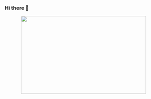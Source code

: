 ### Hi there 👋

<p align="center">
  <img width="400" height="250" src="https://streak-stats.demolab.com?user=reden1k&theme=tokyonight&hide_border=true">
</p>
        

    


<!--
**reden1k/reden1k** is a ✨ _special_ ✨ repository because its `README.md` (this file) appears on your GitHub profile.

Here are some ideas to get you started:

- 🔭 I’m currently working on ...
- 🌱 I’m currently learning ...
- 👯 I’m looking to collaborate on ...
- 🤔 I’m looking for help with ...
- 💬 Ask me about ...
- 📫 How to reach me: ...
- 😄 Pronouns: ...
- ⚡ Fun fact: ...
-->
